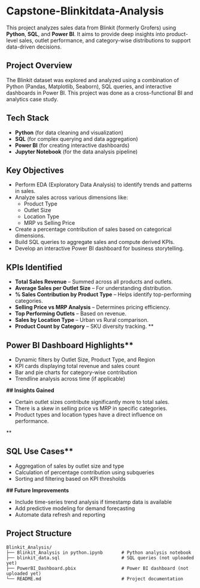 # Capstone-Blinkitdata-Analysis

This project analyzes sales data from Blinkit (formerly Grofers) using **Python**, **SQL**, and **Power BI**. It aims to provide deep insights into product-level sales, outlet performance, and category-wise distributions to support data-driven decisions.



##  Project Overview

The Blinkit dataset was explored and analyzed using a combination of Python (Pandas, Matplotlib, Seaborn), SQL queries, and interactive dashboards in Power BI. This project was done as a cross-functional BI and analytics case study.


## Tech Stack

- **Python** (for data cleaning and visualization)
- **SQL** (for complex querying and data aggregation)
- **Power BI** (for creating interactive dashboards)
- **Jupyter Notebook** (for the data analysis pipeline)


## Key Objectives

- Perform EDA (Exploratory Data Analysis) to identify trends and patterns in sales.
- Analyze sales across various dimensions like:
  - Product Type
  - Outlet Size
  - Location Type
  - MRP vs Selling Price
- Create a percentage contribution of sales based on categorical dimensions.
- Build SQL queries to aggregate sales and compute derived KPIs.
- Develop an interactive Power BI dashboard for business storytelling.



##  KPIs Identified

- **Total Sales Revenue** – Summed across all products and outlets.
- **Average Sales per Outlet Size** – For understanding distribution.
- **% Sales Contribution by Product Type** – Helps identify top-performing categories.
- **Selling Price vs MRP Analysis** – Determines pricing efficiency.
- **Top Performing Outlets** – Based on revenue.
- **Sales by Location Type** – Urban vs Rural comparison.
- **Product Count by Category** – SKU diversity tracking.
**
##  Power BI Dashboard Highlights**

- Dynamic filters by Outlet Size, Product Type, and Region
- KPI cards displaying total revenue and sales count
- Bar and pie charts for category-wise contribution
- Trendline analysis across time (if applicable)


**##  Insights Gained**

- Certain outlet sizes contribute significantly more to total sales.
- There is a skew in selling price vs MRP in specific categories.
- Product types and location types have a direct influence on performance.

**
##  SQL Use Cases**

- Aggregation of sales by outlet size and type
- Calculation of percentage contribution using subqueries
- Sorting and filtering based on KPI thresholds


**## Future Improvements**

- Include time-series trend analysis if timestamp data is available
- Add predictive modeling for demand forecasting
- Automate data refresh and reporting

##  Project Structure

```plaintext
Blinkit_Analysis/
├── Blinkit_Analysis in python.ipynb       # Python analysis notebook
├── blinkit_data.sql                       # SQL queries (not uploaded yet)
├── PowerBI_Dashboard.pbix                 # Power BI dashboard (not uploaded yet)
└── README.md                              # Project documentation





